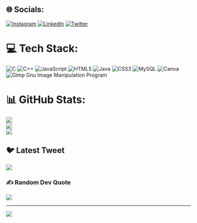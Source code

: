 
## 🌐 Socials:
[![Instagram](https://img.shields.io/badge/Instagram-%23E4405F.svg?logo=Instagram&logoColor=white)](https://instagram.com/atharvagitaye) [![LinkedIn](https://img.shields.io/badge/LinkedIn-%230077B5.svg?logo=linkedin&logoColor=white)](https://linkedin.com/in/atharvagitaye) [![Twitter](https://img.shields.io/badge/Twitter-%231DA1F2.svg?logo=Twitter&logoColor=white)](https://twitter.com/atharvagitaye) 

# 💻 Tech Stack:
![C](https://img.shields.io/badge/c-%2300599C.svg?style=flat-square&logo=c&logoColor=white) ![C++](https://img.shields.io/badge/c++-%2300599C.svg?style=flat-square&logo=c%2B%2B&logoColor=white) ![JavaScript](https://img.shields.io/badge/javascript-%23323330.svg?style=flat-square&logo=javascript&logoColor=%23F7DF1E) ![HTML5](https://img.shields.io/badge/html5-%23E34F26.svg?style=flat-square&logo=html5&logoColor=white) ![Java](https://img.shields.io/badge/java-%23ED8B00.svg?style=flat-square&logo=java&logoColor=white) ![CSS3](https://img.shields.io/badge/css3-%231572B6.svg?style=flat-square&logo=css3&logoColor=white) ![MySQL](https://img.shields.io/badge/mysql-%2300f.svg?style=flat-square&logo=mysql&logoColor=white) ![Canva](https://img.shields.io/badge/Canva-%2300C4CC.svg?style=flat-square&logo=Canva&logoColor=white) ![Gimp Gnu Image Manipulation Program](https://img.shields.io/badge/Gimp-657D8B?style=flat-square&logo=gimp&logoColor=FFFFFF)
# 📊 GitHub Stats:
![](https://github-readme-stats.vercel.app/api?username=atharvagitaye&theme=dark&hide_border=false&include_all_commits=true&count_private=false)<br/>
![](https://github-readme-streak-stats.herokuapp.com/?user=atharvagitaye&theme=dark&hide_border=false)<br/>
![](https://github-readme-stats.vercel.app/api/top-langs/?username=atharvagitaye&theme=dark&hide_border=false&include_all_commits=true&count_private=false&layout=compact)

## 🐦 Latest Tweet
[![](https://gtce.itsvg.in/api?username=atharvagitaye)](https://github.com/VishwaGauravIn/github-twitter-card-embed)

### ✍️ Random Dev Quote
![](https://quotes-github-readme.vercel.app/api?type=horizontal&theme=radical)

---
[![](https://visitcount.itsvg.in/api?id=atharvagitaye&icon=0&color=0)](https://visitcount.itsvg.in)

<!-- Proudly created with GPRM ( https://gprm.itsvg.in ) -->
